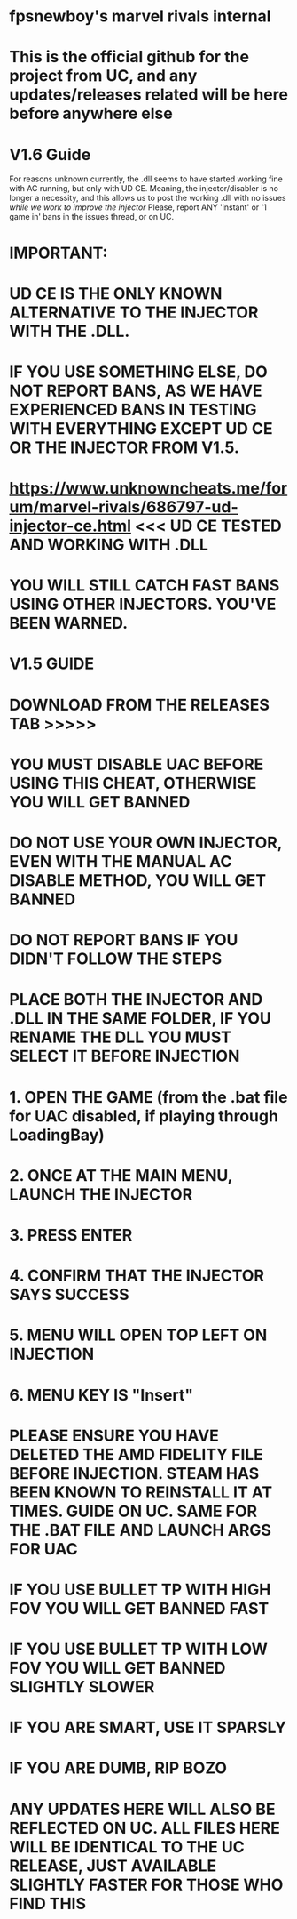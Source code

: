 # fpsnewboy's  marvel rivals internal 
# This is the official github for the project from UC, and any updates/releases related will be here before anywhere else
#
#
# 
# V1.6 Guide
For reasons unknown currently, the .dll seems to have started working fine with AC running, but only with UD CE. Meaning, the injector/disabler is no longer a necessity, and this allows us to post the working .dll with no issues *while we work to improve the injector*
Please, report ANY 'instant' or '1 game in' bans in the issues thread, or on UC.
# IMPORTANT:
# UD CE IS THE ONLY KNOWN ALTERNATIVE TO THE INJECTOR WITH THE .DLL.
# IF YOU USE SOMETHING ELSE, DO NOT REPORT BANS, AS WE HAVE EXPERIENCED BANS IN TESTING WITH EVERYTHING EXCEPT UD CE OR THE INJECTOR FROM V1.5.
# https://www.unknowncheats.me/forum/marvel-rivals/686797-ud-injector-ce.html <<< UD CE TESTED AND WORKING WITH .DLL
# YOU WILL STILL CATCH FAST BANS USING OTHER INJECTORS. YOU'VE BEEN WARNED.
#
#
#
#
#
# V1.5 GUIDE
# DOWNLOAD FROM THE RELEASES TAB >>>>>
# YOU MUST DISABLE UAC BEFORE USING THIS CHEAT, OTHERWISE YOU WILL GET BANNED
# DO NOT USE YOUR OWN INJECTOR, EVEN WITH THE MANUAL AC DISABLE METHOD, YOU WILL GET BANNED
# DO NOT REPORT BANS IF YOU DIDN'T FOLLOW THE STEPS
# PLACE BOTH THE INJECTOR AND .DLL IN THE SAME FOLDER, IF YOU RENAME THE DLL YOU MUST SELECT IT BEFORE INJECTION

# 1. OPEN THE GAME (from the .bat file for UAC disabled, if playing through LoadingBay)
# 2. ONCE AT THE MAIN MENU, LAUNCH THE INJECTOR
# 3. PRESS ENTER
# 4. CONFIRM THAT THE INJECTOR SAYS SUCCESS
# 5. MENU WILL OPEN TOP LEFT ON INJECTION
# 6. MENU KEY IS "Insert"


# PLEASE ENSURE YOU HAVE DELETED THE AMD FIDELITY FILE BEFORE INJECTION. STEAM HAS BEEN KNOWN TO REINSTALL IT AT TIMES. GUIDE ON UC. SAME FOR THE .BAT FILE AND LAUNCH ARGS FOR UAC

# IF YOU USE BULLET TP WITH HIGH FOV YOU WILL GET BANNED FAST
# IF YOU USE BULLET TP WITH LOW FOV YOU WILL GET BANNED SLIGHTLY SLOWER
# IF YOU ARE SMART, USE IT SPARSLY 
# IF YOU ARE DUMB, RIP BOZO


# ANY UPDATES HERE WILL ALSO BE REFLECTED ON UC. ALL FILES HERE WILL BE IDENTICAL TO THE UC RELEASE, JUST AVAILABLE SLIGHTLY FASTER FOR THOSE WHO FIND THIS
